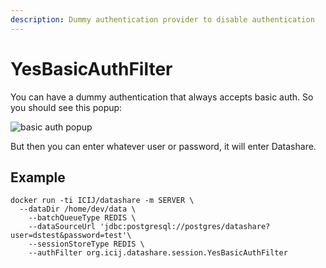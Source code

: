 ```yaml
---
description: Dummy authentication provider to disable authentication
---
```


# YesBasicAuthFilter

You can have a dummy authentication that always accepts basic auth. So you should see this popup:

![basic auth popup](https://i.imgur.com/qec6c2k.jpg)

But then you can enter whatever user or password, it will enter Datashare.

## Example

```
docker run -ti ICIJ/datashare -m SERVER \
  --dataDir /home/dev/data \
    --batchQueueType REDIS \
    --dataSourceUrl 'jdbc:postgresql://postgres/datashare?user=dstest&password=test'\
    --sessionStoreType REDIS \
    --authFilter org.icij.datashare.session.YesBasicAuthFilter
